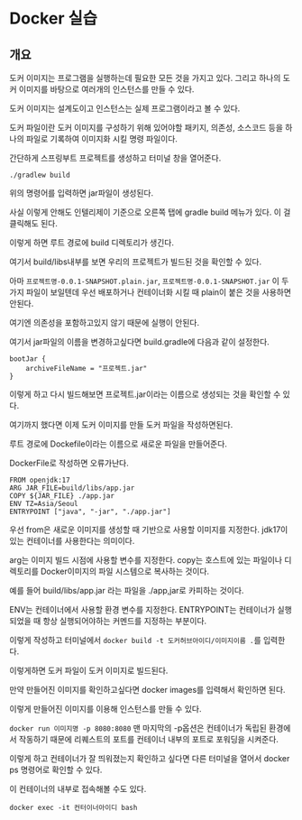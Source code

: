 # Docker 실습

## 개요

도커 이미지는 프로그램을 실행하는데 필요한 모든 것을 가지고 있다. 그리고 하나의 도커 이미지를 바탕으로 여러개의 인스턴스를 만들 수 있다.

도커 이미지는 설계도이고 인스턴스는 실제 프로그램이라고 볼 수 있다.

도커 파일이란 도커 이미지를 구성하기 위해 있어야할 패키지, 의존성, 소스코드 등을 하나의 파일로 기록하여 이미지화 시킬 명령 파일이다.

간단하게 스프링부트 프로젝트를 생성하고 터미널 창을 열어준다.
```
./gradlew build
```
위의 명령어를 입력하면 jar파일이 생성된다.

사실 이렇게 안해도 인텔리제이 기준으로 오른쪽 탭에 gradle build 메뉴가 있다. 이 걸 클릭해도 된다.

이렇게 하면 루트 경로에 build 디렉토리가 생긴다.

여기서 build/libs내부를 보면 우리의 프로젝트가 빌드된 것을 확인할 수 있다.

아마 `프로젝트명-0.0.1-SNAPSHOT.plain.jar`, `프로젝트명-0.0.1-SNAPSHOT.jar` 이 두가지 파일이 보일텐데 우선 배포하거나 컨테이너화 시킬 때 plain이 붙은 것을 사용하면 안된다.

여기엔 의존성을 포함하고있지 않기 때문에 실행이 안된다.

여기서 jar파일의 이름을 변경하고싶다면 build.gradle에 다음과 같이 설정한다.
```
bootJar {
    archiveFileName = "프로젝트.jar"
}
```

이렇게 하고 다시 빌드해보면 프로젝트.jar이라는 이름으로 생성되는 것을 확인할 수 있다.

여기까지 했다면 이제 도커 이미지를 만들 도커 파일을 작성하면된다.

루트 경로에 Dockefile이라는 이름으로 새로운 파일을 만들어준다.

DockerFile로 작성하면 오류가난다.
```
FROM openjdk:17
ARG JAR_FILE=build/libs/app.jar
COPY ${JAR_FILE} ./app.jar
ENV TZ=Asia/Seoul
ENTRYPOINT ["java", "-jar", "./app.jar"]
```

우선 from은 새로운 이미지를 생성할 때 기반으로 사용할 이미지를 지정한다. jdk17이 있는 컨테이너를 사용한다는 의미이다.

arg는 이미지 빌드 시점에 사용할 변수를 지정한다.
copy는 호스트에 있는 파일이나 디렉토리를 Docker이미지의 파일 시스템으로 복사하는 것이다.

예를 들어 build/libs/app.jar 라는 파일을 ./app,jar로 카피하는 것이다.

ENV는 컨테이너에서 사용할 환경 변수를 지정한다.
ENTRYPOINT는 컨테이너가 실행되었을 때 항상 실행되어야하는 커멘드를 지정하는 부분이다.

이렇게 작성하고 터미널에서 `docker build -t 도커허브아이디/이미지이름 .`를 입력한다.

이렇게하면 도커 파일이 도커 이미지로 빌드된다.

만약 만들어진 이미지를 확인하고싶다면 docker images를 입력해서 확인하면 된다.

이렇게 만들어진 이미지를 이용해 인스턴스를 만들 수 있다.

`docker run 이미지명 -p 8080:8080`
맨 마지막의 -p옵션은 컨테이너가 독립된 환경에서 작동하기 때문에 리퀘스트의 포트를 컨테이너 내부의 포트로 포워딩을 시켜준다.

이렇게 하고 컨테이너가 잘 띄워졌는지 확인하고 싶다면 다른 터미널을 열어서 docker ps 명령어로 확인할 수 있다.

이 컨테이너의 내부로 접속해볼 수도 있다.

`docker exec -it 컨터이너아이디 bash`


